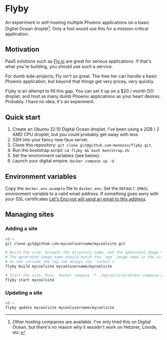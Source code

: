 # Flyby
An experiment in self-hosting multiple Phoenix applications on a basic Digital Ocean droplet[^other-providers]. Only a fool would use this for a mission-critical application.

[^other-providers]: Other hosting companies are available. I've only tried this on Digital Ocean, but there's no reason why it wouldn't work on Hetzner, Linode, etc.

## Motivation
PaaS solutions such as [Fly.io](https://fly.io) are great for serious applications. If that's what you're building, you should use such a service.

For dumb side-projects, Fly isn't so great. The free tier can handle a basic Phoenix application, but beyond that things get very pricey, very quickly.

Flyby is an attempt to fill this gap. You can set it up on a $20 / month DO droplet, and host as many dumb Phoenix applications as your heart desires. Probably. I have no idea, it's an experiment.

## Quick start

1. Create an Ubuntu 22.10 Digital Ocean droplet. I've been using a 2GB / 2 AMD CPU droplet, but you could probably get away with less.
2. SSH into your fancy new faux server.
3. Clone this repository: `git clone git@github.com:monooso/flyby.git`.
4. Run the bootstrap script: `cd flyby && bash bootstrap.sh`.
5. Set the environment variables (see below).
6. Launch your digital empire: `docker compose up -d`.

## Environment variables
Copy the `docker.env.example` file to `docker.env`. Set the `DEFAULT_EMAIL` environment variable to a valid email address. If something goes awry with your SSL certificates [Let's Encrypt will send an email to this address](https://github.com/nginx-proxy/acme-companion#step-2---acme-companion).

## Managing sites

### Adding a site

```bash
cd ~
git clone git@github.com:mycoolusername/mycoolsite.git

# Build the site. Accepts the directory name, and the generated image name.
# The generated image name should match the `app` image name in the site's `docker-compose.yml`.
# Do not include the tag (we always use `latest`).
flyby build mycoolsite mycoolusername/mycoolsite

# Start the site. Runs `docker compose -f ./mycoolsite/docker-compose.yml up -d`.
flyby start mycoolsite
```

### Updating a site

```bash
cd ~
flyby update mycoolsite mycoolusername/mycoolsite
```
